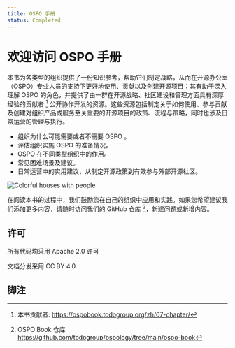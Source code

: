 ```yaml
---
title: OSPO 手册
status: Completed
---
```


# 欢迎访问 OSPO 手册

本书为各类型的组织提供了一份知识参考，帮助它们制定战略，从而在开源办公室（OSPO）专业人员的支持下更好地使用、贡献以及创建开源项目；其有助于深入理解 OSPO 的角色，并提供了由一群在开源战略、社区建设和管理方面具有深厚经验的贡献者 [^1] 公开协作开发的资源。这些资源包括制定关于如何使用、参与贡献及创建对组织产品或服务至关重要的开源项目的政策、流程与策略，同时也涉及日常运营的管理与执行。

* 组织为什么可能需要或者不需要 OSPO 。
* 评估组织实施 OSPO 的准备情况。
* OSPO 在不同类型组织中的作用。
* 常见困难场景及建议。
* 日常运营中的实用建议，从制定开源政策到有效参与外部开源社区。

<p><img class="mt-3 mb-3" src="/images/homepage/colorful-houses.jpg" alt="Colorful houses with people"></p>

在阅读本书的过程中，我们鼓励您在自己的组织中应用和实践。如果您希望建议我们添加更多内容，请随时访问我们的 GitHub 仓库 [^2]，新建问题或新增内容。

## 许可

所有代码均采用 Apache 2.0 许可

文档分发采用 CC BY 4.0

## 脚注

[^1]: 本书贡献者: https://ospobook.todogroup.org/zh/07-chapter/

[^2]: OSPO Book 仓库 https://github.com/todogroup/ospology/tree/main/ospo-book
